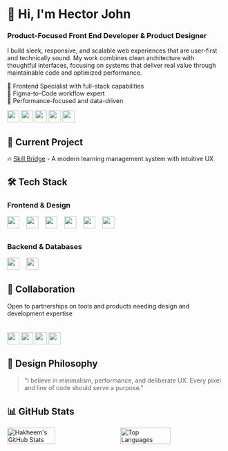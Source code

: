 # 👋 Hi, I'm Hector John  
### Product-Focused Front End Developer & Product Designer  

I build sleek, responsive, and scalable web experiences that are user-first and technically sound. My work combines clean architecture with thoughtful interfaces, focusing on systems that deliver real value through maintainable code and optimized performance.

🔹 Frontend Specialist with full-stack capabilities  
🔹 Figma-to-Code workflow expert  
🔹 Performance-focused and data-driven  

<a href="mailto:hectorjohn254@gmail.com"><img src="https://img.shields.io/badge/Gmail-D14836?logo=gmail&logoColor=white&style=for-the-badge" height="28" /></a> 
<a href="http://hectorjohn.vercel.app" target="_blank"><img src="https://img.shields.io/badge/Portfolio-FF4088?logo=vercel&logoColor=white&style=for-the-badge" height="28" /></a> 
<a href="https://linkedin.com/in/yourusername" target="_blank"><img src="https://img.shields.io/badge/LinkedIn-0A66C2?logo=linkedin&logoColor=white&style=for-the-badge" height="28" /></a> 
<a href="https://www.behance.net/yourprofile" target="_blank"><img src="https://img.shields.io/badge/Behance-1769FF?logo=behance&logoColor=white&style=for-the-badge" height="28" /></a> 
<a href="https://dribbble.com/yourprofile" target="_blank"><img src="https://img.shields.io/badge/Dribbble-EA4C89?logo=dribbble&logoColor=white&style=for-the-badge" height="28" /></a>  

## 🚀 Current Project  
🔥 [Skill Bridge](https://skilly-bridge.vercel.app) - A modern learning management system with intuitive UX  


## 🛠 Tech Stack  

### Frontend & Design  
<div style="display: flex; flex-wrap: wrap; gap: 1rem; margin: 1rem 0 2rem 0;">
  <img src="https://img.shields.io/badge/-JavaScript-F7DF1E?logo=javascript&logoColor=black&style=for-the-badge" height="28" />
  <img src="https://img.shields.io/badge/-TypeScript-3178C6?logo=typescript&logoColor=white&style=for-the-badge" height="28" />
  <img src="https://img.shields.io/badge/-React-61DAFB?logo=react&logoColor=black&style=for-the-badge" height="28" />
  <img src="https://img.shields.io/badge/-Next.js-000000?logo=next.js&logoColor=white&style=for-the-badge" height="28" />
  <img src="https://img.shields.io/badge/-TailwindCSS-06B6D4?logo=tailwind-css&logoColor=white&style=for-the-badge" height="28" />
  <img src="https://img.shields.io/badge/-Figma-F24E1E?logo=figma&logoColor=white&style=for-the-badge" height="28" />
</div>

### Backend & Databases  
<div style="display: flex; flex-wrap: wrap; gap: 1rem; margin: 1rem 0 2rem 0;">
  <img src="https://img.shields.io/badge/-Python-3776AB?logo=python&logoColor=white&style=for-the-badge" height="28" />
  <img src="https://img.shields.io/badge/-MongoDB-47A248?logo=mongodb&logoColor=white&style=for-the-badge" height="28" />
</div>

## 🤝 Collaboration  
Open to partnerships on tools and products needing design and development expertise  

<div style="margin-top: 35px;"></div>

<p align="left">
  <a href="https://twitter.com/yourhandle" target="_blank"><img src="https://img.shields.io/badge/Twitter-1DA1F2?logo=twitter&logoColor=white&style=for-the-badge" height="28" /></a>
  <a href="https://facebook.com/yourprofile" target="_blank"><img src="https://img.shields.io/badge/Facebook-1877F2?logo=facebook&logoColor=white&style=for-the-badge" height="28" /></a>
  <a href="https://twitch.tv/yourchannel" target="_blank"><img src="https://img.shields.io/badge/Twitch-9146FF?logo=twitch&logoColor=white&style=for-the-badge" height="28" /></a>
  <a href="https://instagram.com/yourhandle" target="_blank"><img src="https://img.shields.io/badge/Instagram-E4405F?logo=instagram&logoColor=white&style=for-the-badge" height="28" /></a>
</p>

## 🎨 Design Philosophy  
> "I believe in minimalism, performance, and deliberate UX. Every pixel and line of code should serve a purpose."

<div style="margin-top: 2rem;"></div>
<div style="margin-top: 2rem;"></div>

## 📊 GitHub Stats  

<div style="display: flex; justify-content: space-between; width: 100%;">
  <img alt="Hakheem's GitHub Stats" align="left" width="47%" src="https://github-readme-stats.vercel.app/api?username=Hakheem&show_icons=true&theme=transparent" />
  <img alt="Top Languages" align="right" width="48%" src="https://github-readme-stats.vercel.app/api/top-langs/?username=Hakheem&layout=compact&show_icons=true&theme=transparent" />
</div>

